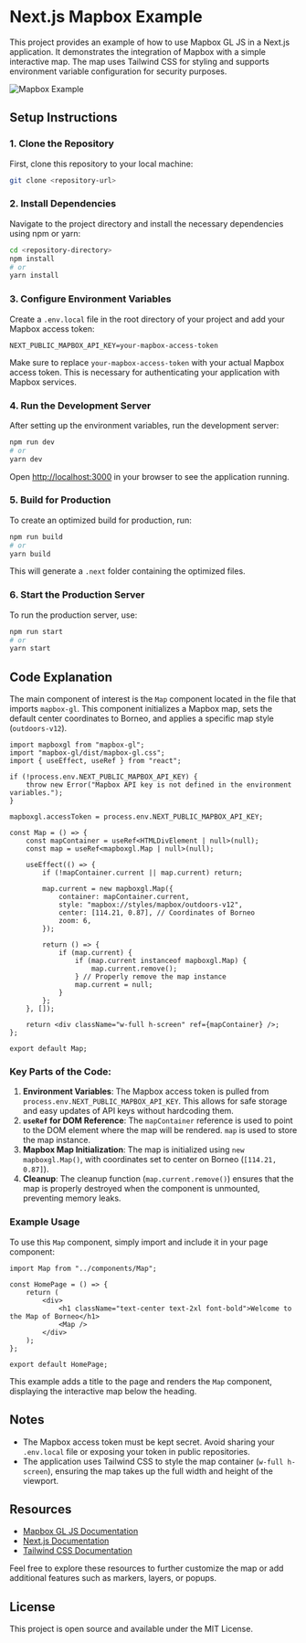 # Next.js Mapbox Example

This project provides an example of how to use Mapbox GL JS in a Next.js application. It demonstrates the integration of Mapbox with a simple interactive map. The map uses Tailwind CSS for styling and supports environment variable configuration for security purposes.

![Mapbox Example](https://3w-creation.net/demo-myMapbox.png)


## Setup Instructions

### 1. Clone the Repository

First, clone this repository to your local machine:

```bash
git clone <repository-url>
```

### 2. Install Dependencies

Navigate to the project directory and install the necessary dependencies using npm or yarn:

```bash
cd <repository-directory>
npm install
# or
yarn install
```

### 3. Configure Environment Variables

Create a `.env.local` file in the root directory of your project and add your Mapbox access token:

```env
NEXT_PUBLIC_MAPBOX_API_KEY=your-mapbox-access-token
```

Make sure to replace `your-mapbox-access-token` with your actual Mapbox access token. This is necessary for authenticating your application with Mapbox services.

### 4. Run the Development Server

After setting up the environment variables, run the development server:

```bash
npm run dev
# or
yarn dev
```

Open [http://localhost:3000](http://localhost:3000) in your browser to see the application running.

### 5. Build for Production

To create an optimized build for production, run:

```bash
npm run build
# or
yarn build
```

This will generate a `.next` folder containing the optimized files.

### 6. Start the Production Server

To run the production server, use:

```bash
npm run start
# or
yarn start
```

## Code Explanation

The main component of interest is the `Map` component located in the file that imports `mapbox-gl`. This component initializes a Mapbox map, sets the default center coordinates to Borneo, and applies a specific map style (`outdoors-v12`).

```tsx
import mapboxgl from "mapbox-gl";
import "mapbox-gl/dist/mapbox-gl.css";
import { useEffect, useRef } from "react";

if (!process.env.NEXT_PUBLIC_MAPBOX_API_KEY) {
    throw new Error("Mapbox API key is not defined in the environment variables.");
}

mapboxgl.accessToken = process.env.NEXT_PUBLIC_MAPBOX_API_KEY;

const Map = () => {
    const mapContainer = useRef<HTMLDivElement | null>(null);
    const map = useRef<mapboxgl.Map | null>(null);

    useEffect(() => {
        if (!mapContainer.current || map.current) return;

        map.current = new mapboxgl.Map({
            container: mapContainer.current,
            style: "mapbox://styles/mapbox/outdoors-v12",
            center: [114.21, 0.87], // Coordinates of Borneo
            zoom: 6,
        });

        return () => {
            if (map.current) {
                if (map.current instanceof mapboxgl.Map) {
                    map.current.remove();
                } // Properly remove the map instance
                map.current = null;
            }
        };
    }, []);

    return <div className="w-full h-screen" ref={mapContainer} />;
};

export default Map;
```

### Key Parts of the Code:

1. **Environment Variables**: The Mapbox access token is pulled from `process.env.NEXT_PUBLIC_MAPBOX_API_KEY`. This allows for safe storage and easy updates of API keys without hardcoding them.
2. **`useRef` for DOM Reference**: The `mapContainer` reference is used to point to the DOM element where the map will be rendered. `map` is used to store the map instance.
3. **Mapbox Map Initialization**: The map is initialized using `new mapboxgl.Map()`, with coordinates set to center on Borneo (`[114.21, 0.87]`).
4. **Cleanup**: The cleanup function (`map.current.remove()`) ensures that the map is properly destroyed when the component is unmounted, preventing memory leaks.

### Example Usage

To use this `Map` component, simply import and include it in your page component:

```tsx
import Map from "../components/Map";

const HomePage = () => {
    return (
        <div>
            <h1 className="text-center text-2xl font-bold">Welcome to the Map of Borneo</h1>
            <Map />
        </div>
    );
};

export default HomePage;
```

This example adds a title to the page and renders the `Map` component, displaying the interactive map below the heading.

## Notes

- The Mapbox access token must be kept secret. Avoid sharing your `.env.local` file or exposing your token in public repositories.
- The application uses Tailwind CSS to style the map container (`w-full h-screen`), ensuring the map takes up the full width and height of the viewport.

## Resources

- [Mapbox GL JS Documentation](https://docs.mapbox.com/mapbox-gl-js/guides/)
- [Next.js Documentation](https://nextjs.org/docs)
- [Tailwind CSS Documentation](https://tailwindcss.com/docs)

Feel free to explore these resources to further customize the map or add additional features such as markers, layers, or popups.

## License

This project is open source and available under the MIT License.

